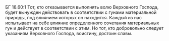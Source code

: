 БГ 18.60:1	Тот, кто отказывается выполнять волю Верховного Господа, будет вынужден действовать в соответствии с гунами материальной природы, под влиянием которых он находится. Каждый из нас испытывает на себе влияние определенного сочетания материальных гун и действует в соответствии с этим. Но тот, кто добровольно следует указаниям Верховного Господа, воистину, достоин славы.